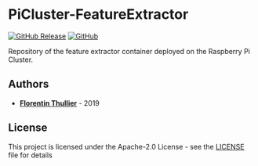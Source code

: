 # PiCluster-FeatureExtractor

[![GitHub Release](https://img.shields.io/github/release/FlorentinTh/PiCluster-FeatureExtractor?style=flat-square)](https://github.com/FlorentinTh/PiCluster-FeatureExtractor/releases) [![GitHub](https://img.shields.io/github/license/FlorentinTh/PiCluster-FeatureExtractor?style=flat-square)](https://github.com/FlorentinTh/PiCluster-FeatureExtractor/blob/master/LICENSE)

Repository of the feature extractor container deployed on the Raspberry Pi Cluster.

## Authors

* [**Florentin Thullier**](https://github.com/FlorentinTh) - 2019

## License

This project is licensed under the Apache-2.0 License - see the [LICENSE](LICENSE) file for details
